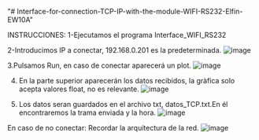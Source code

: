 "# Interface-for-connection-TCP-IP-with-the-module-WIFI-RS232-Elfin-EW10A" 

INSTRUCCIONES:
1-Ejecutamos el programa Interface_WIFI_RS232

2-Introducimos IP a conectar, 192.168.0.201 es la predeterminada.
![image](https://user-images.githubusercontent.com/29064788/135074317-c543c503-159b-49e4-8994-496940dae7c6.png)

3.Pulsamos Run, en caso de conectar aparecerá un plot.
![image](https://user-images.githubusercontent.com/29064788/135074358-9eb67371-c342-4a64-8b9c-fc8af4f0557e.png)

4. En la parte superior aparecerán los datos recibidos, la gràfica solo acepta valores float, no es relevante. 
![image](https://user-images.githubusercontent.com/29064788/135074392-f95dcfde-ef90-4365-b351-db604f228ae0.png)

5. Los datos seran guardados en el archivo txt, datos_TCP.txt.En él encontraremos la trama enviada y la hora. 
![image](https://user-images.githubusercontent.com/29064788/135074448-80e7a34a-cb77-4f60-99a5-06f8fdcc49ce.png)




En caso de no conectar: Recordar la arquitectura de la red.
![image](https://user-images.githubusercontent.com/29064788/135074493-15eb859d-4b94-4184-844b-5545d0ebf0d9.png)




